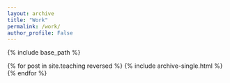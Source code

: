 ```yaml
---
layout: archive
title: "Work"
permalink: /work/
author_profile: False
---
```


{% include base_path %}

{% for post in site.teaching reversed %}
  {% include archive-single.html %}
{% endfor %}
